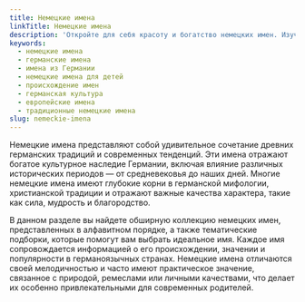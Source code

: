 ```yaml
---
title: Немецкие имена
linkTitle: Немецкие имена
description: 'Откройте для себя красоту и богатство немецких имен. Изучите их происхождение, значение и культурное наследие для выбора идеального имени.'
keywords:
  - немецкие имена
  - германские имена
  - имена из Германии
  - немецкие имена для детей
  - происхождение имен
  - германская культура
  - европейские имена
  - традиционные немецкие имена
slug: nemeckie-imena
---
```


Немецкие имена представляют собой удивительное сочетание древних германских традиций и современных тенденций. Эти имена отражают богатое культурное наследие Германии, включая влияние различных исторических периодов — от средневековья до наших дней. Многие немецкие имена имеют глубокие корни в германской мифологии, христианской традиции и отражают важные качества характера, такие как сила, мудрость и благородство.

В данном разделе вы найдете обширную коллекцию немецких имен, представленных в алфавитном порядке, а также тематические подборки, которые помогут вам выбрать идеальное имя. Каждое имя сопровождается информацией о его происхождении, значении и популярности в германоязычных странах. Немецкие имена отличаются своей мелодичностью и часто имеют практическое значение, связанное с природой, ремеслами или личными качествами, что делает их особенно привлекательными для современных родителей.
